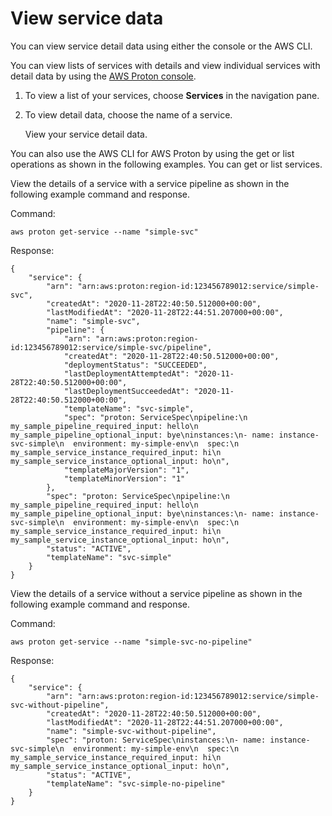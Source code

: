 # View service data<a name="ag-svc-view"></a>

You can view service detail data using either the console or the AWS CLI\.

You can view lists of services with details and view individual services with detail data by using the [AWS Proton console](https://console.aws.amazon.com/proton/)\.

1. To view a list of your services, choose **Services** in the navigation pane\.

1. To view detail data, choose the name of a service\.

   View your service detail data\.

You can also use the AWS CLI for AWS Proton by using the get or list operations as shown in the following examples\. You can get or list services\.

View the details of a service with a service pipeline as shown in the following example command and response\.

Command:

```
aws proton get-service --name "simple-svc"
```

Response:

```
{
    "service": {
        "arn": "arn:aws:proton:region-id:123456789012:service/simple-svc",
        "createdAt": "2020-11-28T22:40:50.512000+00:00",
        "lastModifiedAt": "2020-11-28T22:44:51.207000+00:00",
        "name": "simple-svc",
        "pipeline": {
            "arn": "arn:aws:proton:region-id:123456789012:service/simple-svc/pipeline",
            "createdAt": "2020-11-28T22:40:50.512000+00:00",
            "deploymentStatus": "SUCCEEDED",
            "lastDeploymentAttemptedAt": "2020-11-28T22:40:50.512000+00:00",
            "lastDeploymentSucceededAt": "2020-11-28T22:40:50.512000+00:00",
            "templateName": "svc-simple",
            "spec": "proton: ServiceSpec\npipeline:\n  my_sample_pipeline_required_input: hello\n  my_sample_pipeline_optional_input: bye\ninstances:\n- name: instance-svc-simple\n  environment: my-simple-env\n  spec:\n    my_sample_service_instance_required_input: hi\n    my_sample_service_instance_optional_input: ho\n",
            "templateMajorVersion": "1",
            "templateMinorVersion": "1"
        },
        "spec": "proton: ServiceSpec\npipeline:\n  my_sample_pipeline_required_input: hello\n  my_sample_pipeline_optional_input: bye\ninstances:\n- name: instance-svc-simple\n  environment: my-simple-env\n  spec:\n    my_sample_service_instance_required_input: hi\n    my_sample_service_instance_optional_input: ho\n",
        "status": "ACTIVE",
        "templateName": "svc-simple"
    }
}
```

View the details of a service without a service pipeline as shown in the following example command and response\.

Command:

```
aws proton get-service --name "simple-svc-no-pipeline"
```

Response:

```
{
    "service": {
        "arn": "arn:aws:proton:region-id:123456789012:service/simple-svc-without-pipeline",
        "createdAt": "2020-11-28T22:40:50.512000+00:00",
        "lastModifiedAt": "2020-11-28T22:44:51.207000+00:00",
        "name": "simple-svc-without-pipeline",
        "spec": "proton: ServiceSpec\ninstances:\n- name: instance-svc-simple\n  environment: my-simple-env\n  spec:\n    my_sample_service_instance_required_input: hi\n    my_sample_service_instance_optional_input: ho\n",
        "status": "ACTIVE",
        "templateName": "svc-simple-no-pipeline"
    }
}
```